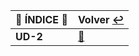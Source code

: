 | :round_pushpin: **ÍNDICE** :round_pushpin: | **Volver** [:leftwards_arrow_with_hook:](..) |
|---------------------------------------------------------|------------------------------------------|
| **UD-2** | [:pushpin:](Windows/README.md) |

### 
